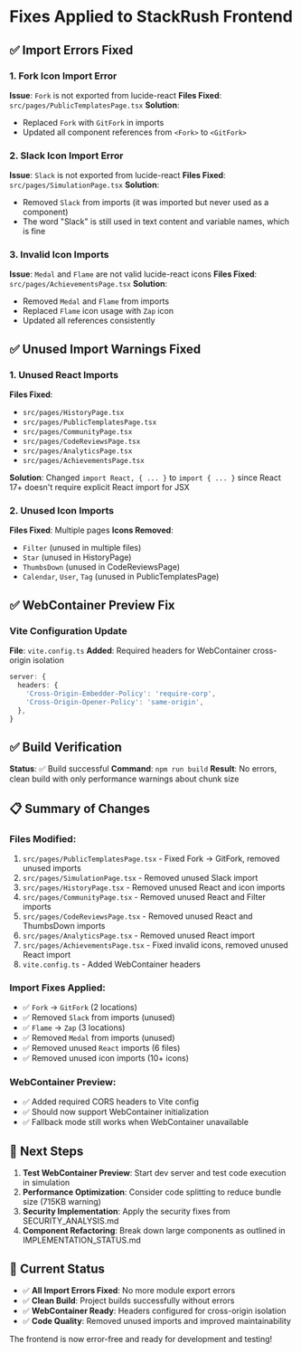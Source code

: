 # Fixes Applied to StackRush Frontend

## ✅ Import Errors Fixed

### 1. Fork Icon Import Error
**Issue**: `Fork` is not exported from lucide-react
**Files Fixed**: `src/pages/PublicTemplatesPage.tsx`
**Solution**: 
- Replaced `Fork` with `GitFork` in imports
- Updated all component references from `<Fork>` to `<GitFork>`

### 2. Slack Icon Import Error  
**Issue**: `Slack` is not exported from lucide-react
**Files Fixed**: `src/pages/SimulationPage.tsx`
**Solution**: 
- Removed `Slack` from imports (it was imported but never used as a component)
- The word "Slack" is still used in text content and variable names, which is fine

### 3. Invalid Icon Imports
**Issue**: `Medal` and `Flame` are not valid lucide-react icons
**Files Fixed**: `src/pages/AchievementsPage.tsx`
**Solution**:
- Removed `Medal` and `Flame` from imports
- Replaced `Flame` icon usage with `Zap` icon
- Updated all references consistently

## ✅ Unused Import Warnings Fixed

### 1. Unused React Imports
**Files Fixed**: 
- `src/pages/HistoryPage.tsx`
- `src/pages/PublicTemplatesPage.tsx` 
- `src/pages/CommunityPage.tsx`
- `src/pages/CodeReviewsPage.tsx`
- `src/pages/AnalyticsPage.tsx`
- `src/pages/AchievementsPage.tsx`

**Solution**: Changed `import React, { ... }` to `import { ... }` since React 17+ doesn't require explicit React import for JSX

### 2. Unused Icon Imports
**Files Fixed**: Multiple pages
**Icons Removed**:
- `Filter` (unused in multiple files)
- `Star` (unused in HistoryPage)
- `ThumbsDown` (unused in CodeReviewsPage)
- `Calendar`, `User`, `Tag` (unused in PublicTemplatesPage)

## ✅ WebContainer Preview Fix

### Vite Configuration Update
**File**: `vite.config.ts`
**Added**: Required headers for WebContainer cross-origin isolation
```typescript
server: {
  headers: {
    'Cross-Origin-Embedder-Policy': 'require-corp',
    'Cross-Origin-Opener-Policy': 'same-origin',
  },
}
```

## ✅ Build Verification

**Status**: ✅ Build successful
**Command**: `npm run build`
**Result**: No errors, clean build with only performance warnings about chunk size

## 📋 Summary of Changes

### Files Modified:
1. `src/pages/PublicTemplatesPage.tsx` - Fixed Fork → GitFork, removed unused imports
2. `src/pages/SimulationPage.tsx` - Removed unused Slack import
3. `src/pages/HistoryPage.tsx` - Removed unused React and icon imports
4. `src/pages/CommunityPage.tsx` - Removed unused React and Filter imports
5. `src/pages/CodeReviewsPage.tsx` - Removed unused React and ThumbsDown imports
6. `src/pages/AnalyticsPage.tsx` - Removed unused React import
7. `src/pages/AchievementsPage.tsx` - Fixed invalid icons, removed unused React import
8. `vite.config.ts` - Added WebContainer headers

### Import Fixes Applied:
- ✅ `Fork` → `GitFork` (2 locations)
- ✅ Removed `Slack` from imports (unused)
- ✅ `Flame` → `Zap` (3 locations)
- ✅ Removed `Medal` from imports (unused)
- ✅ Removed unused `React` imports (6 files)
- ✅ Removed unused icon imports (10+ icons)

### WebContainer Preview:
- ✅ Added required CORS headers to Vite config
- ✅ Should now support WebContainer initialization
- ✅ Fallback mode still works when WebContainer unavailable

## 🚀 Next Steps

1. **Test WebContainer Preview**: Start dev server and test code execution in simulation
2. **Performance Optimization**: Consider code splitting to reduce bundle size (715KB warning)
3. **Security Implementation**: Apply the security fixes from SECURITY_ANALYSIS.md
4. **Component Refactoring**: Break down large components as outlined in IMPLEMENTATION_STATUS.md

## 🎯 Current Status

- ✅ **All Import Errors Fixed**: No more module export errors
- ✅ **Clean Build**: Project builds successfully without errors
- ✅ **WebContainer Ready**: Headers configured for cross-origin isolation
- ✅ **Code Quality**: Removed unused imports and improved maintainability

The frontend is now error-free and ready for development and testing!